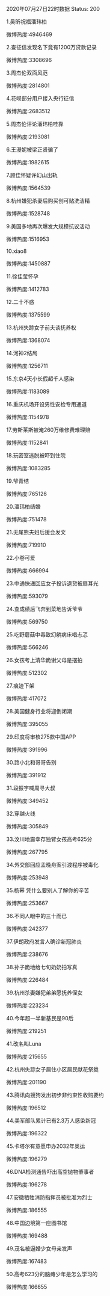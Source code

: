 2020年07月27日22时数据
Status: 200

1.吴昕祝福潘玮柏

微博热度:4946469

2.查征信发现名下竟有1200万贷款记录

微博热度:3308696

3.周杰伦双面风范

微博热度:2814801

4.花呗部分用户接入央行征信

微博热度:2683512

5.周杰伦评论潘玮柏哇靠

微博热度:2193081

6.王漫妮被梁正贤骗了

微博热度:1982615

7.顾佳怀疑许幻山出轨

微博热度:1564539

8.杭州嫌犯杀妻后购买创可贴洗洁精

微博热度:1528748

9.美国多地再次爆发大规模抗议活动

微博热度:1516953

10.xiao8

微博热度:1450887

11.徐佳莹怀孕

微博热度:1412783

12.二十不惑

微博热度:1375599

13.杭州失踪女子前夫谈抚养权

微博热度:1368074

14.河神2结局

微博热度:1256711

15.东京4天小长假超千人感染

微博热度:1183089

16.重庆机场开设男性安检专用通道

微博热度:1154978

17.劳斯莱斯被淹260万维修费难理赔

微博热度:1152841

18.玩密室逃脱被吓到住院

微博热度:1083285

19.爷青结

微博热度:765126

20.潘玮柏结婚

微博热度:751478

21.无尾熊夫妇后援会发文

微博热度:719910

22.小卷可爱

微博热度:666994

23.中通快递回应女子投诉退货被扇耳光

微博热度:593079

24.查成绩后飞奔到菜地告诉爷爷

微博热度:569750

25.吃野蘑菇中毒致幻躺病床唱忐忑

微博热度:566246

26.女孩考上清华跪谢父母是摆拍

微博热度:512302

27.痕迹下架

微博热度:417072

28.美国健身行业将迎倒闭潮

微博热度:395055

29.印度将审核275款中国APP

微博热度:391996

30.路小北和哥哥告别

微博热度:391912

31.段振宇喊周寻大叔

微博热度:349452

32.穿越火线

微博热度:305849

33.汶川地震幸存独臂女孩高考625分

微博热度:267795

34.外交部回应孟晚舟案引渡程序被毒化

微博热度:253948

35.杨幂 凭什么要别人了解你的辛苦

微博热度:253667

36.不同人眼中的三十而已

微博热度:242377

37.伊朗政府发言人确诊新冠肺炎

微博热度:238676

38.孙子跪地给七旬奶奶拍写真

微博热度:226484

39.杭州杀妻嫌犯弟弟愿抚养侄女

微博热度:223234

40.今年超一半新基民是90后

微博热度:219251

41.改名叫Luna

微博热度:215655

42.杭州失踪女子居住小区居民献花祭奠

微博热度:201190

43.腾讯向搜狗发出初步非约束性收购要约

微博热度:196512

44.美军部队累计已有2.3万人感染新冠

微博热度:196322

45.卡塔尔有意愿申办2032年奥运

微博热度:196279

46.DNA检测通告吓出高空抛物肇事者

微博热度:196278

47.安徽牺牲消防指挥员被批准为烈士

微博热度:186555

48.中国边境第一座图书馆

微博热度:169488

49.茂名被逼婚少女母亲发声

微博热度:167483

50.高考623分的脑瘫少年是怎么学习的

微博热度:166655

